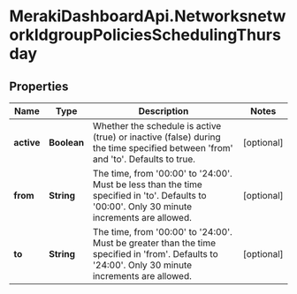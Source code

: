 # MerakiDashboardApi.NetworksnetworkIdgroupPoliciesSchedulingThursday

## Properties
Name | Type | Description | Notes
------------ | ------------- | ------------- | -------------
**active** | **Boolean** | Whether the schedule is active (true) or inactive (false) during the time specified between &#x27;from&#x27; and &#x27;to&#x27;. Defaults to true. | [optional] 
**from** | **String** | The time, from &#x27;00:00&#x27; to &#x27;24:00&#x27;. Must be less than the time specified in &#x27;to&#x27;. Defaults to &#x27;00:00&#x27;. Only 30 minute increments are allowed. | [optional] 
**to** | **String** | The time, from &#x27;00:00&#x27; to &#x27;24:00&#x27;. Must be greater than the time specified in &#x27;from&#x27;. Defaults to &#x27;24:00&#x27;. Only 30 minute increments are allowed. | [optional] 
